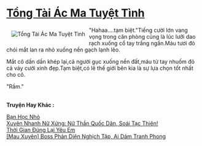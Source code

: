 <a href="https://utruyen.com/truyen/tong-tai-ac-ma-tuyet-tinh/19533/" title="Tổng Tài Ác Ma Tuyệt Tình"><h1>Tổng Tài Ác Ma Tuyệt Tình</h1></a><div style="display:table"><img align="right" style="float: left; padding: 10px;" src="https://utruyen.com/images/story/200x260/tong-tai-ac-ma-tuyet-tinh.jpg" alt="Tổng Tài Ác Ma Tuyệt Tình">"Hahaa....tạm biệt."Tiếng cười lớn vang vọng trong căn phòng cũng là lúc lưỡi dao rạch xuống cổ tay trắng ngần.Máu tươi đỏ chói mắt lan ra nhỏ xuống nền gạch lạnh lẽo.<p></p>Mắt cô dần dần khép lại,cả người gục xuống nền đất,máu từ tay nhuốm đỏ cả váy cưới xinh đẹp.Tạm biệt,có lẽ thế giới bên kia là sự lựa chọn tốt nhất cho cô.<p></p>"Rầm."</div><p><br><b>Truyện Hay Khác :</b></p><a href="https://utruyen.com/truyen/ban-hoc-nho/19301/" alt="Bạn Học Nhỏ">Bạn Học Nhỏ</a><br/><a href="https://github.com/quanluxury/ngontinhhot/tree/master/truyenhay/19208/" alt="Xuyên Nhanh Nữ Xứng: Nữ Thần Quốc Dân, Soái Tạc Thiên!">Xuyên Nhanh Nữ Xứng: Nữ Thần Quốc Dân, Soái Tạc Thiên!</a><br/><a href="https://github.com/quanluxury/ngontinhhot/tree/master/truyenhay/20368/" alt="Thời Gian Đúng Lại Yêu Em">Thời Gian Đúng Lại Yêu Em</a><br/><a href="https://github.com/quanluxury/ngontinhhot/tree/master/truyenhay/18857/" alt="[Mau Xuyên] Boss Phản Diện Nghịch Tập, Ai Dám Tranh Phong">[Mau Xuyên] Boss Phản Diện Nghịch Tập, Ai Dám Tranh Phong</a><br/>